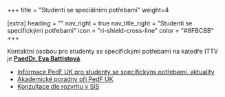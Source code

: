 +++
title = "Studenti se speciálními potřebami" 
weight=4

[extra]
heading = ""
nav_right = true
nav_title_right = "Studenti se specifickými potřebami"
icon = "ri-shield-cross-line"
color = "#8FBCBB"
+++

Kontaktní osobou pro studenty se specifickými potřebami na katedře ITTV
je **[PaedDr. Eva Battistová][battistova]**.

- [Informace PedF UK pro studenty se specifickými potřebami, aktuality](https://pedf.cuni.cz/PEDF-217.html)
- [Akademické poradny při PedF UK](https://pages.pedf.cuni.cz/poradny/)
- [Konzultace dle rozvrhu v SIS](https://is.cuni.cz/studium/rozvrhng/roz_ucitel_macro.php?fak=11410&ucitel=02781)

[battistova]: /katedra/pracovnici/battistova/
